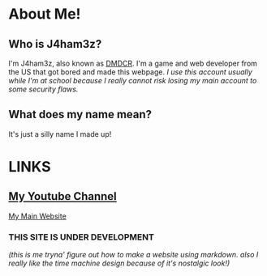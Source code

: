 # About Me!
## Who is J4ham3z?
I'm J4ham3z, also known as [DMDCR](https://github.com/DMDCR). I'm a game and web developer from the US that got bored and made this webpage. *I use this account usually while I'm at school because I really cannot risk losing my main account to some security flaws.*
## What does my name mean?
It's just a silly name I made up!
# LINKS
[My Youtube Channel](https://youtube.com/@dmdev_)
-------------------------------------
[My Main Website](https://dmdtutorials.com)

### THIS SITE IS UNDER DEVELOPMENT
*(this is me tryna' figure out how to make a website using markdown. also I really like the time machine design because of it's nostalgic look!)*
